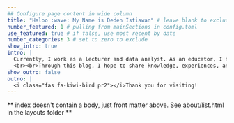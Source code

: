 ```yaml
---
## Configure page content in wide column
title: "Haloo :wave: My Name is Deden Istiawan" # leave blank to exclude
number_featured: 1 # pulling from mainSections in config.toml
use_featured: true # if false, use most recent by date
number_categories: 3 # set to zero to exclude
show_intro: true
intro: |
  Currently, I work as a lecturer and data analyst. As an educator, I have a passion for sharing knowledge and inspiring students in understanding the world of data and technology. On the other hand, as a data analyst, I am actively involved in various data analysis projects that aim to transform raw data into valuable insights that can be implemented in strategic decision making. 
  <br><br>Through this blog, I hope to share knowledge, experiences, and interesting findings about data mining, data analysis, and the academic world. I am also open to collaborating with professionals, researchers, and practitioners in the field of data science to jointly develop innovative solutions that can have a positive impact on society and industry.
show_outro: false
outro: |
  <i class="fas fa-kiwi-bird pr2"></i>Thank you for visiting!
---
```


** index doesn't contain a body, just front matter above.
See about/list.html in the layouts folder **
